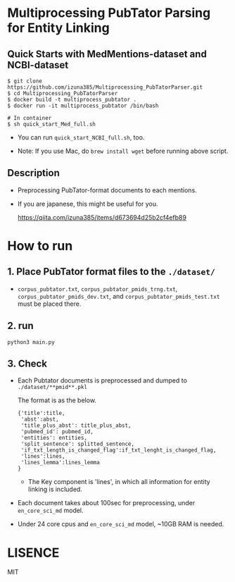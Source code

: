 # Multiprocessing PubTator Parsing for Entity Linking
## Quick Starts with MedMentions-dataset and NCBI-dataset
```
$ git clone https://github.com/izuna385/Multiprocessing_PubTatorParser.git
$ cd Multiprocessing_PubTatorParser
$ docker build -t multiprocess_pubtator .
$ docker run -it multiprocess_pubtator /bin/bash

# In container
$ sh quick_start_Med_full.sh
```
* You can run `quick_start_NCBI_full.sh`, too.

* Note: If you use Mac, do `brew install wget` before running above script.

## Description
* Preprocessing PubTator-format documents to each mentions.

* If you are japanese, this might be useful for you.
  
  https://qiita.com/izuna385/items/d673694d25b2cf4efb89

# How to run

## 1. Place PubTator format files to the `./dataset/`

* `corpus_pubtator.txt`, `corpus_pubtator_pmids_trng.txt`, `corpus_pubtator_pmids_dev.txt`, 
  and `corpus_pubtator_pmids_test.txt` must be placed there.
  
## 2. run

`python3 main.py`

## 3. Check

* Each Pubtator documents is preprocessed and dumped to  `./dataset/**pmid**.pkl`

  The format is as the below.
  
  ```
  {'title':title,  
   'abst':abst,
   'title_plus_abst': title_plus_abst,
   'pubmed_id': pubmed_id,
   'entities': entities,
   'split_sentence': splitted_sentence,
   'if_txt_length_is_changed_flag':if_txt_lenght_is_changed_flag,
   'lines':lines,
   'lines_lemma':lines_lemma
  }
  ```
  
  * The Key component is 'lines', in which all information for entity linking is included.

* Each document takes about 100sec for preprocessing, under `en_core_sci_md` model.

* Under 24 core cpus and `en_core_sci_md` model, ~10GB RAM is needed.
  
# LISENCE

MIT
